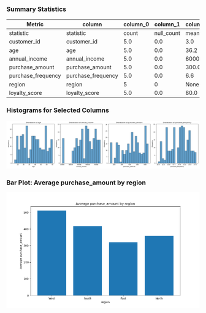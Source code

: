 ### Summary Statistics

| Metric | column | column_0 | column_1 | column_2 | column_3 | column_4 | column_5 | column_6 | column_7 | column_8 |
|--------|------|------|------|------|------|------|------|------|------|------|
| statistic | statistic | count | null_count | mean | std | min | 25% | 50% | 75% | max |
| customer_id | customer_id | 5.0 | 0.0 | 3.0 | 1.5811388300841898 | 1.0 | 2.0 | 3.0 | 4.0 | 5.0 |
| age | age | 5.0 | 0.0 | 36.2 | 11.166915420114902 | 23.0 | 29.0 | 34.0 | 45.0 | 50.0 |
| annual_income | annual_income | 5.0 | 0.0 | 60000.0 | 7905.694150420948 | 50000.0 | 55000.0 | 60000.0 | 65000.0 | 70000.0 |
| purchase_amount | purchase_amount | 5.0 | 0.0 | 300.0 | 79.05694150420949 | 200.0 | 250.0 | 300.0 | 350.0 | 400.0 |
| purchase_frequency | purchase_frequency | 5.0 | 0.0 | 6.6 | 1.1401754250991378 | 5.0 | 6.0 | 7.0 | 7.0 | 8.0 |
| region | region | 5 | 0 | None | None | East | None | None | None | West |
| loyalty_score | loyalty_score | 5.0 | 0.0 | 80.0 | 7.905694150420948 | 70.0 | 75.0 | 80.0 | 85.0 | 90.0 |


### Histograms for Selected Columns
![Histograms](Histogram_column_distributions.png)

### Bar Plot: Average purchase_amount by region
![Bar Plot](bar_plot_average_purchase_amt_by_regions.png)

